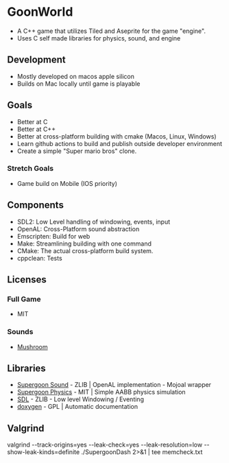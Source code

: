 # GoonWorld
- A C++ game that utilizes Tiled and Aseprite for the game "engine".
- Uses C self made libraries for physics, sound, and engine

## Development
- Mostly developed on macos apple silicon
- Builds on Mac locally until game is playable

## Goals
- Better at C
- Better at C++
- Better at cross-platform building with cmake (Macos, Linux, Windows)
- Learn github actions to build and publish outside developer environment
- Create a simple "Super mario bros" clone.

### Stretch Goals
- Game build on Mobile (IOS priority)

## Components
- SDL2: Low Level handling of windowing, events, input
- OpenAL: Cross-Platform sound abstraction
- Emscripten: Build for web
- Make: Streamlining building with one command
- CMake: The actual cross-platform build system.
- cppclean: Tests

## Licenses
### Full Game
- MIT
### Sounds
- [Mushroom](https://freesound.org/people/timgormly/sounds/170155/)

## Libraries
- [Supergoon Sound](https://github.com/icculus/mojoAL/blob/main/LICENSE.txt) - ZLIB | OpenAL implementation - Mojoal wrapper
- [Supergoon Physics](https://github.com/kjblanchard/goonPhysics) - MIT | Simple AABB physics simulation
- [SDL](https://www.libsdl.org/license.php) - ZLIB - Low level Windowing / Eventing
- [doxygen](https://doxygen.nl) - GPL | Automatic documentation

## Valgrind
valgrind --track-origins=yes --leak-check=yes --leak-resolution=low --show-leak-kinds=definite ./SupergoonDash 2>&1 | tee memcheck.txt